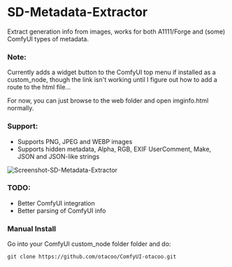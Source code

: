 # SD-Metadata-Extractor
Extract generation info from images, works for both A1111/Forge and (some) ComfyUI types of metadata.

### Note:
Currently adds a widget button to the ComfyUI top menu if installed as a custom_node, though the link isn't working until I figure out how to add a route to the html file...

For now, you can just browse to the web folder and open imginfo.html normally.

### Support:
- Supports PNG, JPEG and WEBP images
- Supports hidden metadata, Alpha, RGB, EXIF UserComment, Make, JSON and JSON-like strings

![Screenshot-SD-Metadata-Extractor](https://github.com/user-attachments/assets/d38f19d4-ce05-446c-95f4-f1dbfd448173)

### TODO:
- Better ComfyUI integration
- Better parsing of ComfyUI info

### Manual Install

Go into your ComfyUI custom_node folder folder and do:
```
git clone https://github.com/otacoo/ComfyUI-otacoo.git
```
